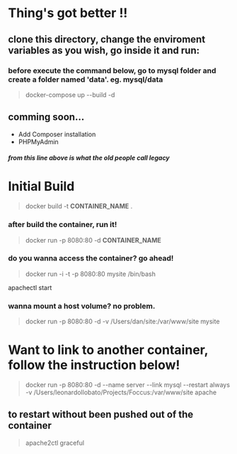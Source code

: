 # Thing's got better !!

## clone this directory, change the enviroment variables as you wish, go inside it and run:

### before execute the command below, go to mysql folder and create a folder named 'data'. eg. mysql/data

> docker-compose up --build -d

## comming soon...
- Add Composer installation
- PHPMyAdmin

##### from this line above is what the old people call legacy

# Initial Build
> docker build -t **CONTAINER_NAME** . 

### after build the container, run it!
> docker run -p 8080:80 -d **CONTAINER_NAME** 

### do you wanna access the container? go ahead!
> docker run -i -t -p 8080:80 mysite /bin/bash 

apachectl start 

### wanna mount a host volume? no problem.
> docker run -p 8080:80 -d -v /Users/dan/site:/var/www/site mysite 

# Want to link to another container, follow the instruction below!
>docker run -p 8080:80 -d --name server --link mysql --restart always -v /Users/leonardollobato/Projects/Foccus:/var/www/site apache

## to restart without been pushed out of the container
> apache2ctl graceful
